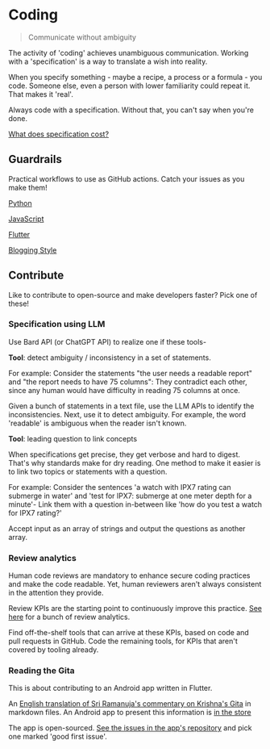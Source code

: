 # Coding

> Communicate without ambiguity

The activity of 'coding' achieves unambiguous communication. Working with a 'specification' is a way to translate a wish into reality.

When you specify something - maybe a recipe, a process or a formula - you code.
Someone else, even a person with lower familiarity could repeat it. That makes it 'real'.

Always code with a specification. Without that, you can't say when you're done.

[What does specification cost?](https://sudeeprp.github.io/default-coding/form-fit-function)

## Guardrails

Practical workflows to use as GitHub actions.
Catch your issues as you make them!

[Python](https://github.com/clean-code-craft-tcq-4/typewise-alert-py/tree/main/.github/workflows)

[JavaScript](https://github.com/clean-code-craft-tcq-4/typewise-alert-js/tree/main/.github/workflows)

[Flutter](https://github.com/sudeeprp/GitaPower/tree/master/.github/workflows)

[Blogging Style](https://github.com/sudeeprp/rapa-home/blob/main/.github/workflows/lint.yml)

## Contribute

Like to contribute to open-source and make developers faster? Pick one of these!

### Specification using LLM

Use Bard API (or ChatGPT API) to realize one if these tools-

**Tool**: detect ambiguity / inconsistency in a set of statements.

For example: Consider the statements "the user needs a readable report" and "the report needs to have 75 columns":
They contradict each other, since any human would have difficulty in reading 75 columns at once.

Given a bunch of statements in a text file, use the LLM APIs to identify the inconsistencies.
Next, use it to detect ambiguity. For example, the word 'readable' is ambiguous when the reader isn't known.

**Tool**: leading question to link concepts

When specifications get precise, they get verbose and hard to digest. That's why standards make for dry reading.
One method to make it easier is to link two topics or statements with a question.

For example: Consider the sentences 'a watch with IPX7 rating can submerge in water' and 'test for IPX7: submerge at one meter depth for a minute'- Link them with a question in-between like 'how do you test a watch for IPX7 rating?'

Accept input as an array of strings and output the questions as another array.

### Review analytics

Human code reviews are mandatory to enhance secure coding practices and make the code readable.
Yet, human reviewers aren't always consistent in the attention they provide.

Review KPIs are the starting point to continuously improve this practice.
[See here](https://thenewstack.io/how-good-is-your-code-review-process/) for a bunch of review analytics.

Find off-the-shelf tools that can arrive at these KPIs, based on code and pull requests in GitHub.
Code the remaining tools, for KPIs that aren't covered by tooling already.

### Reading the Gita

This is about contributing to an Android app written in Flutter.

An [English translation of Sri Ramanuja's commentary on Krishna's Gita](https://github.com/RaPaLearning/gita-begin) in markdown files.
An Android app to present this information is [in the store](https://play.google.com/store/apps/details?id=com.gita.sudeep.gitahtml&authuser=0)

The app is open-sourced. [See the issues in the app's repository](https://github.com/sudeeprp/GitaPower/issues) and pick one marked 'good first issue'.
